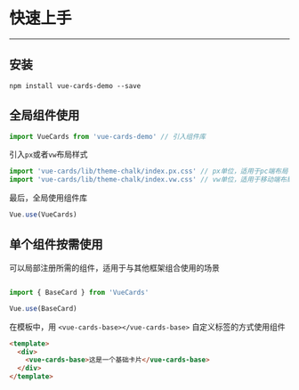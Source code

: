 # 快速上手
<!-- {.md} -->

----
<!-- {.md} -->

## 安装
<!-- {.md} -->

```
npm install vue-cards-demo --save
```
<!-- {.md} -->

## 全局组件使用
<!-- {.md} -->

```js
import VueCards from 'vue-cards-demo' // 引入组件库
```
<!-- {.md} -->

引入<!-- {.md} -->`px`或者`vw`布局样式

```js
import 'vue-cards/lib/theme-chalk/index.px.css' // px单位，适用于pc端布局
import 'vue-cards/lib/theme-chalk/index.vw.css' // vw单位，适用于移动端布局
```
最后，全局使用组件库<!-- {.md} -->
```js
Vue.use(VueCards)
```
<!-- {.md} -->

## 单个组件按需使用
<!-- {.md} -->

可以局部注册所需的组件，适用于与其他框架组合使用的场景
<!-- {.md} -->

```js

import { BaseCard } from 'VueCards'

Vue.use(BaseCard)

```
<!-- {.md} -->

在模板中，用<!-- {.md} --> `<vue-cards-base></vue-cards-base>` 自定义标签的方式使用组件

```html
<template>
  <div>
    <vue-cards-base>这是一个基础卡片</vue-cards-base>
  </div>
</template>
```
<!-- {.md} -->


